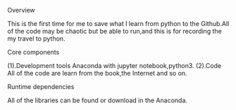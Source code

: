 Overview

  This is the first time for me to save what I learn from python to the Github.All of the code may be chaotic but be able to run,and this is for recording the my travel to python.

Core components

  (1).Development tools
   Anaconda with jupyter notebook,python3.
  (2).Code
   All of the code are learn from the book,the Internet and so on.
   
Runtime dependencies

   All of the libraries can be found or download in the Anaconda.
